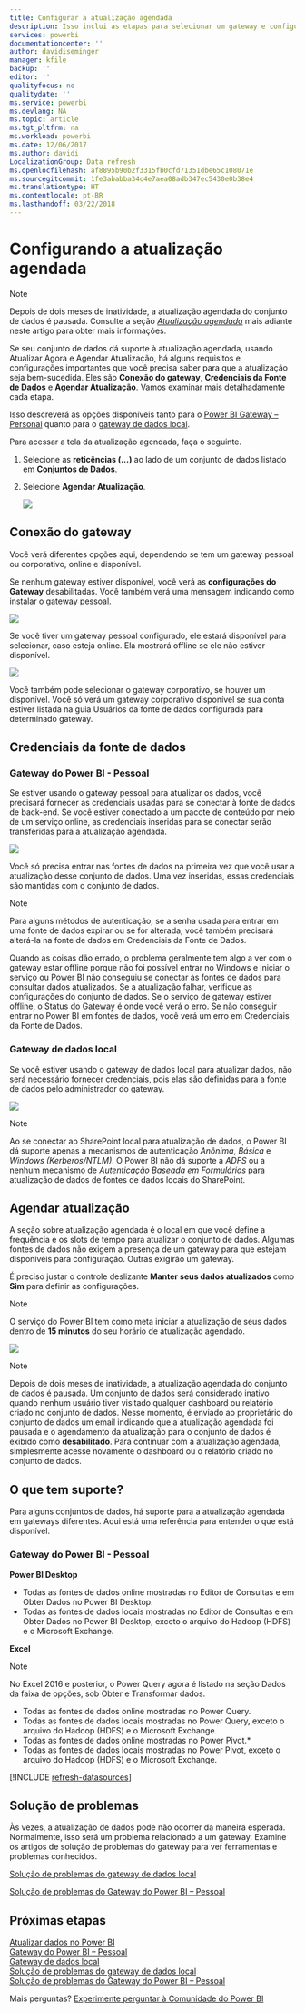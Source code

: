 ```yaml
---
title: Configurar a atualização agendada
description: Isso inclui as etapas para selecionar um gateway e configurar a atualização agendada.
services: powerbi
documentationcenter: ''
author: davidiseminger
manager: kfile
backup: ''
editor: ''
qualityfocus: no
qualitydate: ''
ms.service: powerbi
ms.devlang: NA
ms.topic: article
ms.tgt_pltfrm: na
ms.workload: powerbi
ms.date: 12/06/2017
ms.author: davidi
LocalizationGroup: Data refresh
ms.openlocfilehash: af8895b90b2f3315fb0cfd71351dbe65c108071e
ms.sourcegitcommit: 1fe3ababba34c4e7aea08adb347ec5430e0b38e4
ms.translationtype: HT
ms.contentlocale: pt-BR
ms.lasthandoff: 03/22/2018
---
```

# <a name="configuring-scheduled-refresh"></a>Configurando a atualização agendada

>[!NOTE]
>Depois de dois meses de inatividade, a atualização agendada do conjunto de dados é pausada. Consulte a seção [*Atualização agendada*](#schedule-refresh) mais adiante neste artigo para obter mais informações.
> 
> 

Se seu conjunto de dados dá suporte à atualização agendada, usando Atualizar Agora e Agendar Atualização, há alguns requisitos e configurações importantes que você precisa saber para que a atualização seja bem-sucedida. Eles são **Conexão do gateway**, **Credenciais da Fonte de Dados** e **Agendar Atualização**. Vamos examinar mais detalhadamente cada etapa.

Isso descreverá as opções disponíveis tanto para o [Power BI Gateway – Personal](personal-gateway.md) quanto para o [gateway de dados local](service-gateway-onprem.md).

Para acessar a tela da atualização agendada, faça o seguinte.

1. Selecione as **reticências (...)** ao lado de um conjunto de dados listado em **Conjuntos de Dados**.
2. Selecione **Agendar Atualização**.
   
    ![](media/refresh-scheduled-refresh/dataset-menu.png)

## <a name="gateway-connection"></a>Conexão do gateway
Você verá diferentes opções aqui, dependendo se tem um gateway pessoal ou corporativo, online e disponível.

Se nenhum gateway estiver disponível, você verá as **configurações do Gateway** desabilitadas. Você também verá uma mensagem indicando como instalar o gateway pessoal.

![](media/refresh-scheduled-refresh/gateway-not-configured.png)

Se você tiver um gateway pessoal configurado, ele estará disponível para selecionar, caso esteja online. Ela mostrará offline se ele não estiver disponível.

![](media/refresh-scheduled-refresh/gateway-connection.png)

Você também pode selecionar o gateway corporativo, se houver um disponível. Você só verá um gateway corporativo disponível se sua conta estiver listada na guia Usuários da fonte de dados configurada para determinado gateway.

## <a name="data-source-credentials"></a>Credenciais da fonte de dados
### <a name="power-bi-gateway---personal"></a>Gateway do Power BI - Pessoal
Se estiver usando o gateway pessoal para atualizar os dados, você precisará fornecer as credenciais usadas para se conectar à fonte de dados de back-end. Se você estiver conectado a um pacote de conteúdo por meio de um serviço online, as credenciais inseridas para se conectar serão transferidas para a atualização agendada.

![](media/refresh-scheduled-refresh/data-source-credentials-pgw.png)

Você só precisa entrar nas fontes de dados na primeira vez que você usar a atualização desse conjunto de dados. Uma vez inseridas, essas credenciais são mantidas com o conjunto de dados.

> [!NOTE]
> Para alguns métodos de autenticação, se a senha usada para entrar em uma fonte de dados expirar ou se for alterada, você também precisará alterá-la na fonte de dados em Credenciais da Fonte de Dados.
> 
> 

Quando as coisas dão errado, o problema geralmente tem algo a ver com o gateway estar offline porque não foi possível entrar no Windows e iniciar o serviço ou Power BI não conseguiu se conectar às fontes de dados para consultar dados atualizados. Se a atualização falhar, verifique as configurações do conjunto de dados. Se o serviço de gateway estiver offline, o Status do Gateway é onde você verá o erro. Se não conseguir entrar no Power BI em fontes de dados, você verá um erro em Credenciais da Fonte de Dados.

### <a name="on-premises-data-gateway"></a>Gateway de dados local
Se você estiver usando o gateway de dados local para atualizar dados, não será necessário fornecer credenciais, pois elas são definidas para a fonte de dados pelo administrador do gateway.

![](media/refresh-scheduled-refresh/data-source-credentials-egw.png)

> [!NOTE]
> Ao se conectar ao SharePoint local para atualização de dados, o Power BI dá suporte apenas a mecanismos de autenticação *Anônima*, *Básica* e *Windows (Kerberos/NTLM)*. O Power BI não dá suporte a *ADFS* ou a nenhum mecanismo de *Autenticação Baseada em Formulários* para atualização de dados de fontes de dados locais do SharePoint.
> 
> 

## <a name="schedule-refresh"></a>Agendar atualização
A seção sobre atualização agendada é o local em que você define a frequência e os slots de tempo para atualizar o conjunto de dados. Algumas fontes de dados não exigem a presença de um gateway para que estejam disponíveis para configuração. Outras exigirão um gateway.

É preciso justar o controle deslizante **Manter seus dados atualizados** como **Sim** para definir as configurações.

> [!NOTE]
> O serviço do Power BI tem como meta iniciar a atualização de seus dados dentro de **15 minutos** do seu horário de atualização agendado.
> 
> 

![](media/refresh-scheduled-refresh/scheduled-refresh.png)

> [!NOTE]
> Depois de dois meses de inatividade, a atualização agendada do conjunto de dados é pausada. Um conjunto de dados será considerado inativo quando nenhum usuário tiver visitado qualquer dashboard ou relatório criado no conjunto de dados. Nesse momento, é enviado ao proprietário do conjunto de dados um email indicando que a atualização agendada foi pausada e o agendamento da atualização para o conjunto de dados é exibido como **desabilitado**. Para continuar com a atualização agendada, simplesmente acesse novamente o dashboard ou o relatório criado no conjunto de dados.
> 
> 

## <a name="whats-supported"></a>O que tem suporte?
Para alguns conjuntos de dados, há suporte para a atualização agendada em gateways diferentes. Aqui está uma referência para entender o que está disponível.

### <a name="power-bi-gateway---personal"></a>Gateway do Power BI - Pessoal
**Power BI Desktop**

* Todas as fontes de dados online mostradas no Editor de Consultas e em Obter Dados no Power BI Desktop.
* Todas as fontes de dados locais mostradas no Editor de Consultas e em Obter Dados no Power BI Desktop, exceto o arquivo do Hadoop (HDFS) e o Microsoft Exchange.

**Excel**

> [!NOTE]
> No Excel 2016 e posterior, o Power Query agora é listado na seção Dados da faixa de opções, sob Obter e Transformar dados.
> 
> 

* Todas as fontes de dados online mostradas no Power Query.
* Todas as fontes de dados locais mostradas no Power Query, exceto o arquivo do Hadoop (HDFS) e o Microsoft Exchange.
* Todas as fontes de dados online mostradas no Power Pivot.\*
* Todas as fontes de dados locais mostradas no Power Pivot, exceto o arquivo do Hadoop (HDFS) e o Microsoft Exchange.

<!-- Refresh Data sources-->
[!INCLUDE [refresh-datasources](./includes/refresh-datasources.md)]

## <a name="troubleshooting"></a>Solução de problemas
Às vezes, a atualização de dados pode não ocorrer da maneira esperada. Normalmente, isso será um problema relacionado a um gateway. Examine os artigos de solução de problemas do gateway para ver ferramentas e problemas conhecidos.

[Solução de problemas do gateway de dados local](service-gateway-onprem-tshoot.md)

[Solução de problemas do Gateway do Power BI – Pessoal](service-admin-troubleshooting-power-bi-personal-gateway.md)

## <a name="next-steps"></a>Próximas etapas
[Atualizar dados no Power BI](refresh-data.md)  
[Gateway do Power BI – Pessoal](personal-gateway.md)  
[Gateway de dados local](service-gateway-onprem.md)  
[Solução de problemas do gateway de dados local](service-gateway-onprem-tshoot.md)  
[Solução de problemas do Gateway do Power BI – Pessoal](service-admin-troubleshooting-power-bi-personal-gateway.md)  

Mais perguntas? [Experimente perguntar à Comunidade do Power BI](http://community.powerbi.com/)

